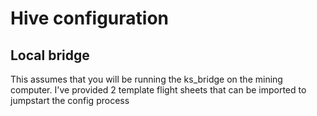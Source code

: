 # Hive configuration
## Local bridge
This assumes that you will be running the ks_bridge on the mining computer. I've provided 2 template flight sheets that can be imported to jumpstart the config process 
